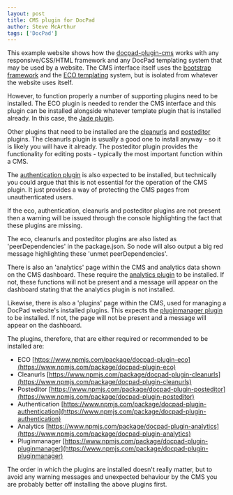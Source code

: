 ```yaml
---
layout: post
title: CMS plugin for DocPad
author: Steve McArthur 
tags: ['DocPad']
---
```

This example website shows how the [docpad-plugin-cms](https://www.npmjs.com/package/docpad-plugin-cms) works with any responsive/CSS/HTML framework and any DocPad templating system that may be used by a website. The CMS interface itself uses the [bootstrap framework](http://getbootstrap.com/) and the [ECO templating](https://www.npmjs.com/package/docpad-plugin-eco) system, but is isolated from whatever the website uses itself. 

However, to function properly a number of supporting plugins need to be installed. The ECO plugin is needed to render the CMS interface and this plugin can be installed alongside whatever template plugin that is installed already. In this case, the [Jade plugin](https://www.npmjs.com/package/docpad-plugin-jade).

Other plugins that need to be installed are the [cleanurls](https://www.npmjs.com/package/docpad-plugin-cleanurls) and [posteditor](https://www.npmjs.com/package/docpad-plugin-posteditor) plugins. The cleanurls plugin is usually a good one to install anyway - so it is likely you will have it already. The posteditor plugin provides the functionality for editing posts - typically the most important function within a CMS.

The [authentication plugin](https://www.npmjs.com/package/docpad-plugin-authentication) is also expected to be installed, but technically you could argue that this is not essential for the operation of the CMS plugin. It just provides a way of protecting the CMS pages from unauthenticated users.

If the eco, authentication, cleanurls and posteditor plugins are not present then a warning will be issued through the console highlighting the fact that these plugins are missing.

The eco, cleanurls and posteditor plugins are also listed as 'peerDependencies' in the package.json. So node will also output a big red message highlighting these 'unmet peerDependencies'.

There is also an 'analytics' page within the CMS and analytics data shown on the CMS dashboard. These require the [analytics plugin](https://www.npmjs.com/package/docpad-plugin-analytics) to be installed. If not, these functions will not be present and a message will appear on the dashboard stating that the analytics plugin is not installed.

Likewise, there is also a 'plugins' page within the CMS, used for managing a DocPad website's installed plugins. This expects the [pluginmanager plugin](https://www.npmjs.com/package/docpad-plugin-pluginmanager) to be installed. If not, the page will not be present and a message will appear on the dashboard.

The plugins, therefore, that are either required or recommended to be installed are:

* ECO [https://www.npmjs.com/package/docpad-plugin-eco](https://www.npmjs.com/package/docpad-plugin-eco)
* Cleanurls [https://www.npmjs.com/package/docpad-plugin-cleanurls](https://www.npmjs.com/package/docpad-plugin-cleanurls)
* Posteditor [https://www.npmjs.com/package/docpad-plugin-posteditor](https://www.npmjs.com/package/docpad-plugin-posteditor)
* Authentication [https://www.npmjs.com/package/docpad-plugin-authentication](https://www.npmjs.com/package/docpad-plugin-authentication)
* Analytics [https://www.npmjs.com/package/docpad-plugin-analytics](https://www.npmjs.com/package/docpad-plugin-analytics)
* Pluginmanager [https://www.npmjs.com/package/docpad-plugin-pluginmanager](https://www.npmjs.com/package/docpad-plugin-pluginmanager)

The order in which the plugins are installed doesn't really matter, but to avoid any warning messages and unexpected behaviour by the CMS you are probably better off installing the above plugins first.


